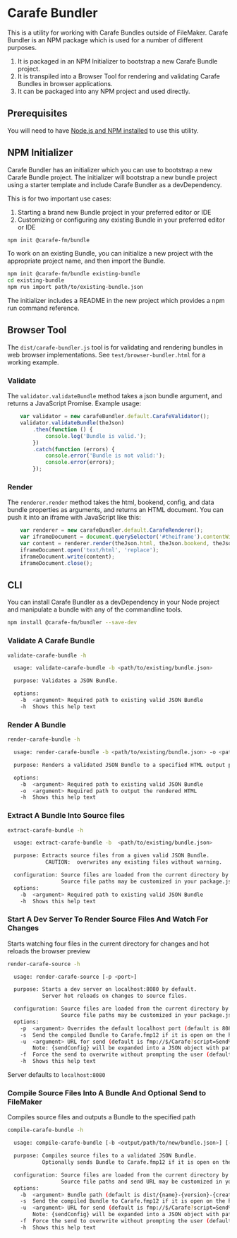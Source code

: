 # Carafe Bundler

This is a utility for working with Carafe Bundles outside of FileMaker. Carafe Bundler is an NPM package which is used for a number of different purposes.

1. It is packaged in an NPM Initializer to bootstrap a new Carafe Bundle project.
1. It is transpiled into a Browser Tool for rendering and validating Carafe Bundles in browser applications.
1. It can be packaged into any NPM project and used directly.

## Prerequisites

You will need to have [Node.js and NPM installed](https://nodejs.org/en/download/) to use this utility.

## NPM Initializer

Carafe Bundler has an initializer which you can use to bootstrap a new Carafe Bundle project. The initializer will bootstrap a new bundle project using a starter template and include Carafe Bundler as a devDependency.

This is for two important use cases:

1. Starting a brand new Bundle project in your preferred editor or IDE
1. Customizing or configuring any existing Bundle in your preferred editor or IDE

```bash
npm init @carafe-fm/bundle
```

To work on an existing Bundle, you can initialize a new project with the appropriate project name, and then import the Bundle.

```bash
npm init @carafe-fm/bundle existing-bundle
cd existing-bundle
npm run import path/to/existing-bundle.json
```

The initializer includes a README in the new project which provides a npm run command reference.

## Browser Tool

The `dist/carafe-bundler.js` tool is for validating and rendering bundles in web browser implementations. See `test/browser-bundler.html` for a working example.

### Validate

The `validator.validateBundle` method takes a json bundle argument, and returns a JavaScript Promise. Example usage:

```javascript
    var validator = new carafeBundler.default.CarafeValidator();
    validator.validateBundle(theJson)
        .then(function () {
            console.log('Bundle is valid.');
        })
        .catch(function (errors) {
            console.error('Bundle is not valid:');
            console.error(errors);
        });
```

### Render

The `renderer.render` method takes the html, bookend, config, and data bundle properties as arguments, and returns an HTML document. You can push it into an iframe with JavaScript like this:

```javascript
    var renderer = new carafeBundler.default.CarafeRenderer();
    var iframeDocument = document.querySelector('#theiframe').contentWindow.document;
    var content = renderer.render(theJson.html, theJson.bookend, theJson.config, theJson.data);
    iframeDocument.open('text/html', 'replace');
    iframeDocument.write(content);
    iframeDocument.close();
```



## CLI

You can install Carafe Bundler as a devDependency in your Node project and manipulate a bundle with any of the commandline tools.

```bash
npm install @carafe-fm/bundler --save-dev
``` 

### Validate A Carafe Bundle

```bash
validate-carafe-bundle -h
```

```bash
  usage: validate-carafe-bundle -b <path/to/existing/bundle.json>

  purpose: Validates a JSON Bundle.

  options:
    -b  <argument> Required path to existing valid JSON Bundle
    -h  Shows this help text
```

### Render A Bundle

```bash
render-carafe-bundle -h
```

```bash
  usage: render-carafe-bundle -b <path/to/existing/bundle.json> -o <path/to/output/rendered.html>

  purpose: Renders a validated JSON Bundle to a specified HTML output path.

  options:
    -b  <argument> Required path to existing valid JSON Bundle
    -o  <argument> Required path to output the rendered HTML
    -h  Shows this help text
```

### Extract A Bundle Into Source files

```bash
extract-carafe-bundle -h
```

```bash
  usage: extract-carafe-bundle -b  <path/to/existing/bundle.json>

  purpose: Extracts source files from a given valid JSON Bundle.
            CAUTION:  overwrites any existing files without warning.

  configuration: Source files are loaded from the current directory by default.
                 Source file paths may be customized in your package.json.
  options:
    -b  <argument> Required path to existing valid JSON Bundle
    -h  Shows this help text
```


### Start A Dev Server To Render Source Files And Watch For Changes

Starts watching four files in the current directory for changes and hot reloads the browser preview

```bash
render-carafe-source -h
```

```bash
  usage: render-carafe-source [-p <port>]

  purpose: Starts a dev server on localhost:8080 by default.
           Server hot reloads on changes to source files.

  configuration: Source files are loaded from the current directory by default.
                 Source file paths may be customized in your package.json.
  options:
    -p  <argument> Overrides the default localhost port (default is 8080)
    -s  Send the compiled Bundle to Carafe.fmp12 if it is open on the host system (default is false)
    -u  <argument> URL for send (default is fmp://$/Carafe?script=Send%20Carafe%20Bundle&param={sendConfig})
        Note: {sendConfig} will be expanded into a JSON object with path string and forceSend bool properties at runtime
    -f  Force the send to overwrite without prompting the user (default is false)
    -h  Shows this help text
```

Server defaults to `localhost:8080`

### Compile Source Files Into A Bundle And Optional Send to FileMaker

Compiles source files and outputs a Bundle to the specified path

```bash
compile-carafe-bundle -h
```

```bash
  usage: compile-carafe-bundle [-b <output/path/to/new/bundle.json>] [-s  [-f] [-u <fmpurl>]]

  purpose: Compiles source files to a validated JSON Bundle.
           Optionally sends Bundle to Carafe.fmp12 if it is open on the host system.

  configuration: Source files are loaded from the current directory by default.
                 Source file paths and send URL may be customized in your package.json.
  options:
    -b  <argument> Bundle path (default is dist/{name}-{version}-{creator}.carafe-draft-02.json)
    -s  Send the compiled Bundle to Carafe.fmp12 if it is open on the host system (default is false)
    -u  <argument> URL for send (default is fmp://$/Carafe?script=Send%20Carafe%20Bundle&param={sendConfig})
        Note: {sendConfig} will be expanded into a JSON object with path string and forceSend bool properties at runtime
    -f  Force the send to overwrite without prompting the user (default is false)
    -h  Shows this help text
```
